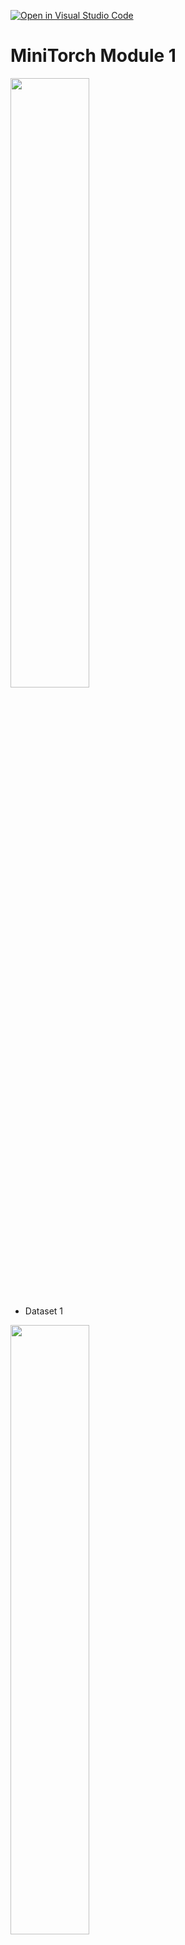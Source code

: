 [![Open in Visual Studio Code](https://classroom.github.com/assets/open-in-vscode-c66648af7eb3fe8bc4f294546bfd86ef473780cde1dea487d3c4ff354943c9ae.svg)](https://classroom.github.com/online_ide?assignment_repo_id=8380707&assignment_repo_type=AssignmentRepo)
# MiniTorch Module 1

<img src="https://minitorch.github.io/minitorch.svg" width="50%">


* Dataset 1

<img src="1-1.png" width="50%">
<img src="1-2.png" width="50%">
<img src="1-3.png" width="50%">
<img src="1-4.png" width="50%">
<img src="1-5.png" width="50%">

* Dataset 2

<img src="2-1.png" width="50%">
<img src="2-2.png" width="50%">
<img src="2-3.png" width="50%">
<img src="2-4.png" width="50%">
<img src="2-5.png" width="50%">

* Dataset 3

<img src="3-1.png" width="50%">
<img src="3-2.png" width="50%">
<img src="3-3.png" width="50%">
<img src="3-4.png" width="50%">
<img src="3-5.png" width="50%">

* Dataset 4

<img src="4-1.png" width="50%">
<img src="4-2.png" width="50%">
<img src="4-3.png" width="50%">
<img src="4-4.png" width="50%">
<img src="4-5.png" width="50%">
<img src="4-6.png" width="50%">

* Docs: https://minitorch.github.io/

* Overview: https://minitorch.github.io/module1/module1/

This assignment requires the following files from the previous assignments. You can get these by running

```bash
python sync_previous_module.py previous-module-dir current-module-dir
```

The files that will be synced are:

minitorch/operators.py minitorch/module.py tests/test_module.py tests/test_operators.py project/run_manual.py
